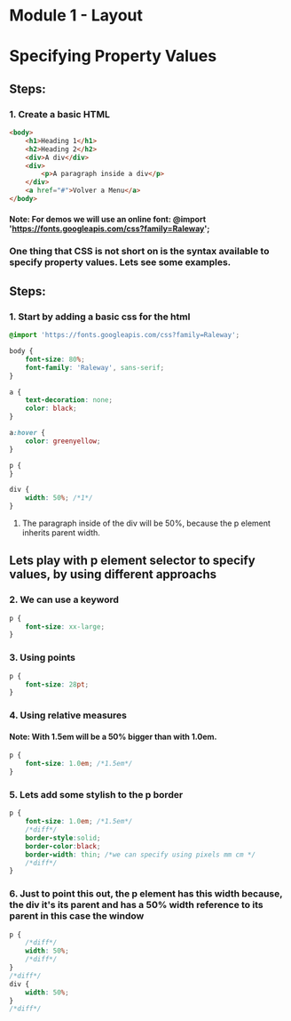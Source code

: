 # Module 1 - Layout

# Specifying Property Values

## Steps:

### 1. Create a basic HTML

```html
<body>
    <h1>Heading 1</h1>
    <h2>Heading 2</h2>
    <div>A div</div>
    <div>
        <p>A paragraph inside a div</p>
    </div>
    <a href="#">Volver a Menu</a>
</body>
``` 
#### Note: For demos we will use an online font: @import 'https://fonts.googleapis.com/css?family=Raleway';


### One thing that CSS is not short on is the syntax available to specify property values. Lets see some examples.

## Steps:

### 1. Start by adding a basic css for the html
```css
@import 'https://fonts.googleapis.com/css?family=Raleway';

body {
    font-size: 80%;
    font-family: 'Raleway', sans-serif;
}

a {
    text-decoration: none;
    color: black;
}

a:hover {
    color: greenyellow;
}

p {
}

div {
    width: 50%; /*1*/
}
```

1. The paragraph inside of the div will be 50%, because the p element inherits parent width.

## Lets play with p element selector to specify values, by using different approachs

### 2. We can use a keyword

```css
p {
    font-size: xx-large;
}
```

### 3. Using points

```css
p {
    font-size: 28pt;
}
```
### 4. Using relative measures
#### Note: With 1.5em will be a 50% bigger than with 1.0em.
```css
p {
    font-size: 1.0em; /*1.5em*/
}
```
### 5. Lets add some stylish to the p border

```css
p {
    font-size: 1.0em; /*1.5em*/
    /*diff*/
    border-style:solid;
    border-color:black;
    border-width: thin; /*we can specify using pixels mm cm */ 
    /*diff*/
}
```
### 6. Just to point this out, the p element has this width because, the div it's its parent and has a 50% width reference to its parent in this case the window

```css
p {
    /*diff*/
    width: 50%;
    /*diff*/
}
/*diff*/
div {
    width: 50%;
} 
/*diff*/
```